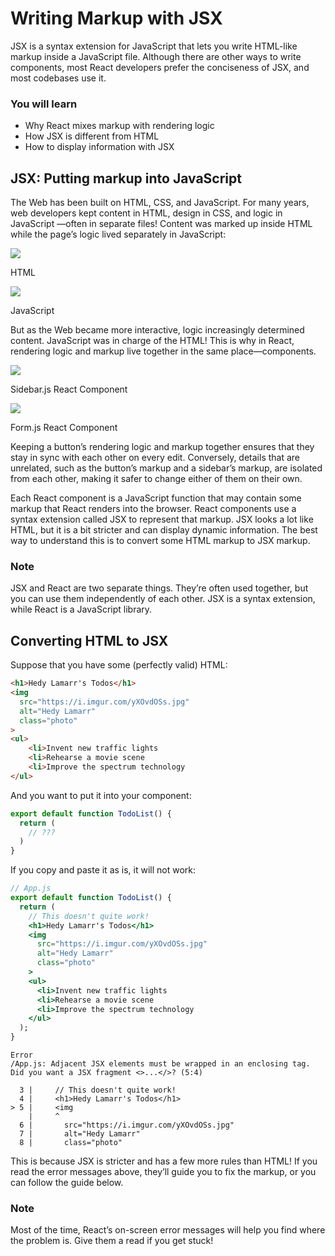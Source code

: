 # Writing Markup with JSX

JSX is a syntax extension for JavaScript
that lets you write HTML-like markup inside a JavaScript file.
Although there are other ways to write components,
most React developers prefer the conciseness of JSX,
and most codebases use it.

### You will learn

- Why React mixes markup with rendering logic
- How JSX is different from HTML
- How to display information with JSX

## JSX: Putting markup into JavaScript

The Web has been built on HTML, CSS, and JavaScript.
For many years, web developers kept content in HTML, design in CSS, and logic in JavaScript
—often in separate files!
Content was marked up inside HTML
while the page’s logic lived separately in JavaScript:

![](https://react.dev/_next/image?url=%2Fimages%2Fdocs%2Fdiagrams%2Fwriting_jsx_html.dark.png&w=750&q=75)

HTML

![](https://react.dev/_next/image?url=%2Fimages%2Fdocs%2Fdiagrams%2Fwriting_jsx_js.dark.png&w=750&q=75)

JavaScript

But as the Web became more interactive,
logic increasingly determined content.
JavaScript was in charge of the HTML!
This is why in React,
rendering logic and markup live together in the same place—components.

![](https://react.dev/_next/image?url=%2Fimages%2Fdocs%2Fdiagrams%2Fwriting_jsx_sidebar.dark.png&w=750&q=75)

Sidebar.js React Component

![](https://react.dev/_next/image?url=%2Fimages%2Fdocs%2Fdiagrams%2Fwriting_jsx_form.dark.png&w=750&q=75)

Form.js React Component

Keeping a button’s rendering logic and markup together
ensures that they stay in sync with each other on every edit.
Conversely,
details that are unrelated,
such as the button’s markup and a sidebar’s markup,
are isolated from each other,
making it safer to change either of them on their own.

Each React component is a JavaScript function
that may contain some markup that React renders into the browser.
React components use a syntax extension called JSX
to represent that markup.
JSX looks a lot like HTML,
but it is a bit stricter
and can display dynamic information.
The best way to understand this
is to convert some HTML markup to JSX markup.

### Note

JSX and React are two separate things.
They’re often used together,
but you can use them independently of each other.
JSX is a syntax extension,
while React is a JavaScript library.

## Converting HTML to JSX

Suppose that you have some (perfectly valid) HTML:

```HTML
<h1>Hedy Lamarr's Todos</h1>
<img
  src="https://i.imgur.com/yXOvdOSs.jpg"
  alt="Hedy Lamarr"
  class="photo"
>
<ul>
    <li>Invent new traffic lights
    <li>Rehearse a movie scene
    <li>Improve the spectrum technology
</ul>
```

And you want to put it into your component:

```jsx
export default function TodoList() {
  return (
    // ???
  )
}
```

If you copy and paste it as is, it will not work:

```jsx
// App.js
export default function TodoList() {
  return (
    // This doesn't quite work!
    <h1>Hedy Lamarr's Todos</h1>
    <img
      src="https://i.imgur.com/yXOvdOSs.jpg"
      alt="Hedy Lamarr"
      class="photo"
    >
    <ul>
      <li>Invent new traffic lights
      <li>Rehearse a movie scene
      <li>Improve the spectrum technology
    </ul>
  );
}

```

```
Error
/App.js: Adjacent JSX elements must be wrapped in an enclosing tag. Did you want a JSX fragment <>...</>? (5:4)

  3 |     // This doesn't quite work!
  4 |     <h1>Hedy Lamarr's Todos</h1>
> 5 |     <img
    |     ^
  6 |       src="https://i.imgur.com/yXOvdOSs.jpg"
  7 |       alt="Hedy Lamarr"
  8 |       class="photo"
```

This is because JSX is stricter
and has a few more rules than HTML!
If you read the error messages above,
they’ll guide you to fix the markup,
or you can follow the guide below.

### Note

Most of the time,
React’s on-screen error messages
will help you
find where the problem is.
Give them a read
if you get stuck!
